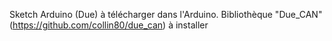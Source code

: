 Sketch Arduino (Due) à télécharger dans l'Arduino.
Bibliothèque "Due_CAN" (https://github.com/collin80/due_can) à installer
